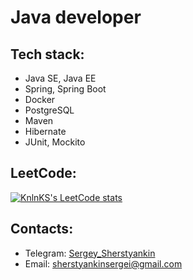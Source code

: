 # Java developer

## Tech stack:

+ Java SE, Java EE
+ Spring, Spring Boot
+ Docker
+ PostgreSQL
+ Maven
+ Hibernate
+ JUnit, Mockito

## LeetCode:

[![KnlnKS's LeetCode stats](https://leetcode-stats-six.vercel.app/?username=Sergey_Sherstyankin&theme=dark)](https://leetcode.com/Sergey_Sherstyankin/)

## Contacts:

+ Telegram: [Sergey_Sherstyankin](https://t.me/Sergey_Sherstyankin)
+ Email: [sherstyankinsergei@gmail.com](sherstyankinsergei@gmail.com)

<!---
Sherstyankin/Sherstyankin is a ✨ special ✨ repository because its `README.md` (this file) appears on your GitHub profile.
You can click the Preview link to take a look at your changes.
--->
